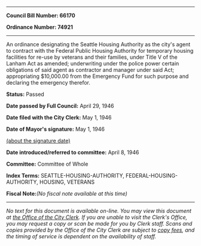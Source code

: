 

********

**Council Bill Number: 66170**
   
**Ordinance Number: 74921**
********

 An ordinance designating the Seattle Housing Authority as the city's agent to contract with the Federal Public Housing Authority for temporary housing facilities for re-use by veterans and their families, under Title V of the Lanham Act as amended; underwriting under the police power certain obligations of said agent as contractor and manager under said Act; appropriating $10,000.00 from the Emergency Fund for such purpose and declaring the emergency therefor.

**Status:** Passed
   
**Date passed by Full Council:** April 29, 1946
   
**Date filed with the City Clerk:** May 1, 1946
   
**Date of Mayor's signature:** May 1, 1946
   
[(about the signature date)](/~public/approvaldate.htm)
   
   
   
**Date introduced/referred to committee:** April 8, 1946
   
**Committee:** Committee of Whole
   
   
**Index Terms:** SEATTLE-HOUSING-AUTHORITY, FEDERAL-HOUSING-AUTHORITY, HOUSING, VETERANS

**Fiscal Note:**_(No fiscal note available at this time)_
********

_No text for this document is available on-line. You may view this document at [the Office of the City Clerk](http://www.seattle.gov/leg/clerk/contactUs.htm). If you are unable to visit the Clerk's Office, you may request a copy or scan be made for you by Clerk staff. Scans and copies provided by the Office of the City Clerk are subject to [copy fees](http://clerk.seattle.gov/~public/clerkfees.htm), and the timing of service is dependent on the availability of staff._

